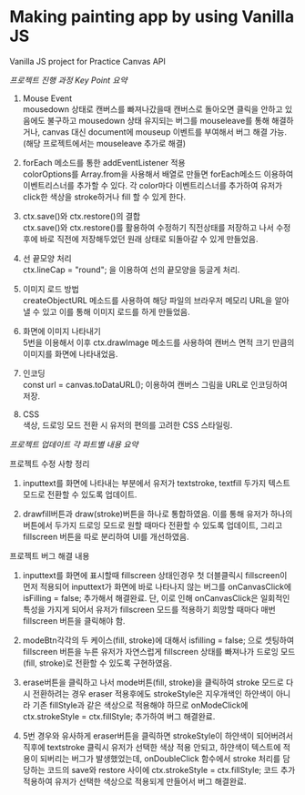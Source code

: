 # Making painting app by using Vanilla JS

Vanilla JS project for Practice Canvas API

_프로젝트 진행 과정 Key Point 요약_

1. Mouse Event
   </br>
   mousedown 상태로 캔버스를 빠져나갔을때 캔버스로 돌아오면 클릭을 안하고 있음에도 불구하고 mousedown 상태 유지되는 버그를 mouseleave를 통해 해결하거나, canvas 대신 document에 mouseup 이벤트를 부여해서 버그 해결 가능. (해당 프로젝트에서는 mouseleave 추가로 해결)

2. forEach 메소드를 통한 addEventListener 적용
   </br>
   colorOptions를 Array.from을 사용해서 배열로 만들면 forEach메소드 이용하여 이벤트리스너를 추가할 수 있다. 각 color마다 이벤트리스너를 추가하여 유저가 click한 색상을 stroke하거나 fill 할 수 있게 한다.

3. ctx.save()와 ctx.restore()의 결합
   </br>
   ctx.save()와 ctx.restore()를 활용하여 수정하기 직전상태를 저장하고 나서 수정 후에 바로 직전에 저장해두었던 원래 상태로 되돌아갈 수 있게 만들었음.

4. 선 끝모양 처리
   </br>
   ctx.lineCap = "round"; 을 이용하여 선의 끝모양을 둥글게 처리.

5. 이미지 로드 방법
   </br>
   createObjectURL 메소드를 사용하여 해당 파일의 브라우저 메모리 URL을 알아낼 수 있고 이를 통해 이미지 로드를 하게 만들었음.

6. 화면에 이미지 나타내기
   </br>
   5번을 이용해서 이후 ctx.drawImage 메소드를 사용하여 캔버스 면적 크기 만큼의 이미지를 화면에 나타내었음.

7. 인코딩
   </br>
   const url = canvas.toDataURL(); 이용하여 캔버스 그림을 URL로 인코딩하여 저장.

8. CSS
   </br>
   색상, 드로잉 모드 전환 시 유저의 편의를 고려한 CSS 스타일링.

_프로젝트 업데이트 각 파트별 내용 요약_

프로젝트 수정 사항 정리

1. inputtext를 화면에 나타내는 부분에서 유저가 textstroke, textfill 두가지 텍스트 모드로 전환할 수 있도록 업데이트.

2. drawfill버튼과 draw(stroke)버튼을 하나로 통합하였음. 이를 통해 유저가 하나의 버튼에서 두가지 드로잉 모드로 원할 때마다 전환할 수 있도록 업데이트, 그리고 fillscreen 버튼을 따로 분리하여 UI를 개선하였음.

프로젝트 버그 해결 내용

1. inputtext를 화면에 표시할때 fillscreen 상태인경우 첫 더블클릭시 fillscreen이 먼저 적용되어 inputtext가 화면에 바로 나타나지 않는 버그를 onCanvasClick에 isFilling = false; 추가해서 해결완료. 단, 이로 인해 onCanvasClick은 일회적인 특성을 가지게 되어서 유저가 fillscreen 모드를 적용하기 희망할 때마다 매번 fillscreen 버튼을 클릭해야 함.

2. modeBtn각각의 두 케이스(fill, stroke)에 대해서 isfilling = false; 으로 셋팅하여 fillscreen 버튼을 누른 유저가 자연스럽게 fillscreen 상태를 빠져나가 드로잉 모드(fill, stroke)로 전환할 수 있도록 구현하였음.

3. erase버튼을 클릭하고 나서 mode버튼(fill, stroke)을 클릭하여 stroke 모드로 다시 전환하려는 경우 eraser 적용후에도 strokeStyle은 지우개색인 하얀색이 아니라 기존 fillStyle과 같은 색상으로 적용해야 하므로 onModeClick에 ctx.strokeStyle = ctx.fillStyle; 추가하여 버그 해결완료.

4. 5번 경우와 유사하게 eraser버튼을 클릭하면 strokeStyle이 하얀색이 되어버려서 직후에 textstroke 클릭시 유저가 선택한 색상 적용 안되고, 하얀색이 텍스트에 적용이 되버리는 버그가 발생했었는데, onDoubleClick 함수에서 stroke 처리를 담당하는 코드의 save와 restore 사이에 ctx.strokeStyle = ctx.fillStyle; 코드 추가 적용하여 유저가 선택한 색상으로 적용되게 만들어서 버그 해결완료.
